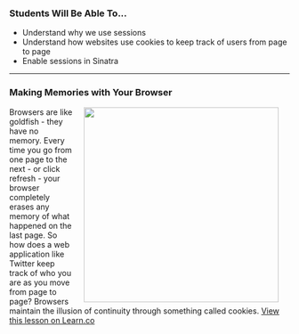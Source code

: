 

### Students Will Be Able To...
* Understand why we use sessions
* Understand how websites use cookies to keep track of users from page to page
* Enable sessions in Sinatra

---
### Making Memories with Your Browser
<img align="right" src="http://www.bhavinionline.com/wp-content/uploads/2014/01/Goldfish_Memory.jpg" width="350" hspace="20"> Browsers are like goldfish - they have no memory. Every time you go from one page to the next - or click refresh - your browser completely erases any memory of what happened on the last page. So how does a web application like Twitter keep track of who you are as you move from page to page? Browsers maintain the illusion of continuity through something called cookies. 
<a href='https://learn.co/lessons/hs-intro-sessions' data-visibility='hidden'>View this lesson on Learn.co</a>
